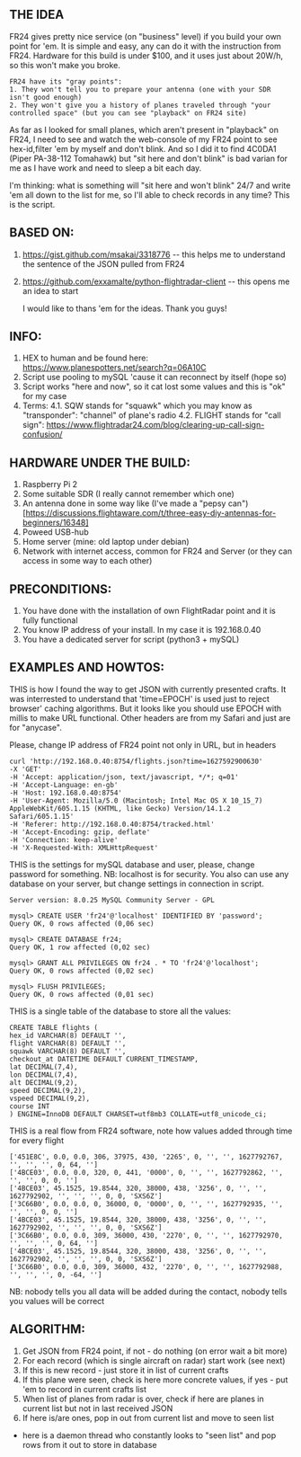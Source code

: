## THE IDEA ##

FR24 gives pretty nice service (on "business" level) if you build your own point for 'em. It is simple and easy, any can do it with the instruction from FR24. Hardware for this build is under $100, and it uses just about 20W/h, so this won't make you broke. 

	FR24 have its "gray points":
	1. They won't tell you to prepare your antenna (one with your SDR isn't good enough)
	2. They won't give you a history of planes traveled through "your controlled space" (but you can see "playback" on FR24 site)

As far as I looked for small planes, which aren't present in "playback" on FR24, I need to see and watch the web-console of my FR24 point to see hex-id,filter 'em by myself and don't blink. And so I did it to find 4C0DA1 (Piper PA-38-112 Tomahawk) but "sit here and don't blink" is bad varian for me as I have work and need to sleep a bit each day.

I'm thinking: what is something will "sit here and won't blink" 24/7 and write 'em all down to the list for me, so I'll able to check records in any time? This is the script.


## BASED ON: ##

1. https://gist.github.com/msakai/3318776 -- this helps me to understand the sentence of the JSON pulled from FR24 
2. https://github.com/exxamalte/python-flightradar-client -- this opens me an idea to start

	I would like to thans 'em for the ideas. Thank you guys!

## INFO: ##

1. HEX to human and be found here: https://www.planespotters.net/search?q=06A10C
2. Script use pooling to mySQL 'cause it can reconnect by itself (hope so)
3. Script works "here and now", so it cat lost some values and this is "ok" for my case
4. Terms:
4.1. SQW stands for "squawk" which you may know as "transponder": "channel" of plane's radio
4.2. FLIGHT stands for "call sign": https://www.flightradar24.com/blog/clearing-up-call-sign-confusion/

## HARDWARE UNDER THE BUILD: ##

1. Raspberry Pi 2
2. Some suitable SDR (I really cannot remember which one)
3. An antenna done in some way like (I've made a "pepsy can")[https://discussions.flightaware.com/t/three-easy-diy-antennas-for-beginners/16348] 
4. Poweed USB-hub
5. Home server (mine: old laptop under debian)
6. Network with internet access, common for FR24 and Server (or they can access in some way to each other)

## PRECONDITIONS: ##
1. You have done with the installation of own FlightRadar point and it is fully functional
2. You know IP address of your install. In my case it is 192.168.0.40
3. You have a dedicated server for script (python3 + mySQL)

## EXAMPLES AND HOWTOS: ##

THIS is how I found the way to get JSON with currently presented crafts. It was interrested to understand that 'time=EPOCH' is used just to reject browser' caching algorithms. But it looks like you should use EPOCH with millis to make URL functional. Other headers are from my Safari and just are for "anycase".

Please, change IP address of FR24 point not only in URL, but in headers

	curl 'http://192.168.0.40:8754/flights.json?time=1627592900630' 
	-X 'GET' 
	-H 'Accept: application/json, text/javascript, */*; q=01' 
	-H 'Accept-Language: en-gb' 
	-H 'Host: 192.168.0.40:8754' 
	-H 'User-Agent: Mozilla/5.0 (Macintosh; Intel Mac OS X 10_15_7) AppleWebKit/605.1.15 (KHTML, like Gecko) Version/14.1.2 Safari/605.1.15' 
	-H 'Referer: http://192.168.0.40:8754/tracked.html' 
	-H 'Accept-Encoding: gzip, deflate' 
	-H 'Connection: keep-alive' 
	-H 'X-Requested-With: XMLHttpRequest'


THIS is the settings for mySQL database and user, please, change password for something. NB: localhost is for security. You also can use any database on your server, but change settings in connection in script. 

	Server version: 8.0.25 MySQL Community Server - GPL

	mysql> CREATE USER 'fr24'@'localhost' IDENTIFIED BY 'password';
	Query OK, 0 rows affected (0,06 sec)

	mysql> CREATE DATABASE fr24;
	Query OK, 1 row affected (0,02 sec)

	mysql> GRANT ALL PRIVILEGES ON fr24 . * TO 'fr24'@'localhost';
	Query OK, 0 rows affected (0,02 sec)

	mysql> FLUSH PRIVILEGES;
	Query OK, 0 rows affected (0,01 sec)

THIS is a single table of the database to store all the values:

	CREATE TABLE flights (
	hex_id VARCHAR(8) DEFAULT '',
	flight VARCHAR(8) DEFAULT '',
	squawk VARCHAR(8) DEFAULT '',
	checkout_at DATETIME DEFAULT CURRENT_TIMESTAMP,
	lat DECIMAL(7,4),
	lon DECIMAL(7,4),
	alt DECIMAL(9,2),
	speed DECIMAL(9,2),
	vspeed DECIMAL(9,2),
	course INT
	) ENGINE=InnoDB DEFAULT CHARSET=utf8mb3 COLLATE=utf8_unicode_ci;


THIS is a real flow from FR24 software, note how values added through time for every flight

	['451E8C', 0.0, 0.0, 306, 37975, 430, '2265', 0, '', '', 1627792767, '', '', '', 0, 64, '']
	['4BCE03', 0.0, 0.0, 320, 0, 441, '0000', 0, '', '', 1627792862, '', '', '', 0, 0, '']
	['4BCE03', 45.1525, 19.8544, 320, 38000, 438, '3256', 0, '', '', 1627792902, '', '', '', 0, 0, 'SXS6Z']
	['3C66B0', 0.0, 0.0, 0, 36000, 0, '0000', 0, '', '', 1627792935, '', '', '', 0, 0, '']
	['4BCE03', 45.1525, 19.8544, 320, 38000, 438, '3256', 0, '', '', 1627792902, '', '', '', 0, 0, 'SXS6Z']
	['3C66B0', 0.0, 0.0, 309, 36000, 430, '2270', 0, '', '', 1627792970, '', '', '', 0, 64, '']
	['4BCE03', 45.1525, 19.8544, 320, 38000, 438, '3256', 0, '', '', 1627792902, '', '', '', 0, 0, 'SXS6Z']
	['3C66B0', 0.0, 0.0, 309, 36000, 432, '2270', 0, '', '', 1627792988, '', '', '', 0, -64, '']

NB: nobody tells you all data will be added during the contact, nobody tells you values will be correct

## ALGORITHM: ##
1. Get JSON from FR24 point, if not - do nothing (on error wait a bit more)
2. For each record (which is single aircraft on radar) start work (see next)
3. If this is new record - just store it in list of current crafts
4. If this plane were seen, check is here more concrete values, if yes - put 'em to record in current crafts list
5. When list of planes from radar is over, check if here are planes in current list but not in last received JSON
6. If here is/are ones, pop in out from current list and move to seen list

* here is a daemon thread who constantly looks to "seen list" and pop rows from it out to store in database
